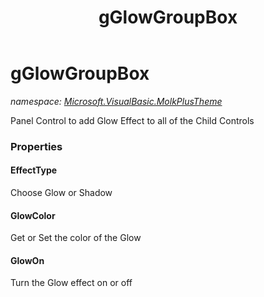 ﻿---
title: gGlowGroupBox
---

# gGlowGroupBox
_namespace: [Microsoft.VisualBasic.MolkPlusTheme](N-Microsoft.VisualBasic.MolkPlusTheme.html)_

Panel Control to add Glow Effect to all of the Child Controls



### Properties

#### EffectType
Choose Glow or Shadow
#### GlowColor
Get or Set the color of the Glow
#### GlowOn
Turn the Glow effect on or off

